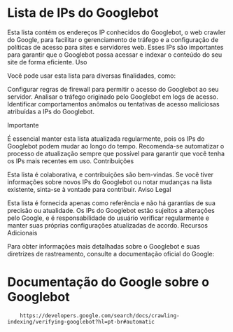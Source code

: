 # Lista de IPs do Googlebot

Esta lista contém os endereços IP conhecidos do Googlebot, o web crawler do Google, para facilitar o gerenciamento de tráfego e a configuração de políticas de acesso para sites e servidores web. Esses IPs são importantes para garantir que o Googlebot possa acessar e indexar o conteúdo do seu site de forma eficiente.
Uso

Você pode usar esta lista para diversas finalidades, como:

Configurar regras de firewall para permitir o acesso do Googlebot ao seu servidor.
Analisar o tráfego originado pelo Googlebot em logs de acesso.
Identificar comportamentos anômalos ou tentativas de acesso maliciosas atribuídas a IPs do Googlebot.

Importante

É essencial manter esta lista atualizada regularmente, pois os IPs do Googlebot podem mudar ao longo do tempo. Recomenda-se automatizar o processo de atualização sempre que possível para garantir que você tenha os IPs mais recentes em uso.
Contribuições

Esta lista é colaborativa, e contribuições são bem-vindas. Se você tiver informações sobre novos IPs do Googlebot ou notar mudanças na lista existente, sinta-se à vontade para contribuir.
Aviso Legal

Esta lista é fornecida apenas como referência e não há garantias de sua precisão ou atualidade. Os IPs do Googlebot estão sujeitos a alterações pelo Google, e é responsabilidade do usuário verificar regularmente e manter suas próprias configurações atualizadas de acordo.
Recursos Adicionais

Para obter informações mais detalhadas sobre o Googlebot e suas diretrizes de rastreamento, consulte a documentação oficial do Google:

# Documentação do Google sobre o Googlebot

        https://developers.google.com/search/docs/crawling-indexing/verifying-googlebot?hl=pt-br#automatic
